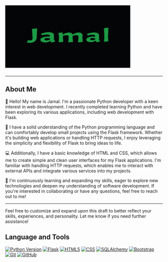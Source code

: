 # <img src="https://github.com/FlyingPie432/FlyingPie432/raw/main/assets/jamal.gif" alt="Jamal GIF" width="400" height="200" />

---

## About Me

👋 Hello! My name is Jamal. I'm a passionate Python developer with a keen interest in web development. I recently completed learning Python and have been exploring its various applications, including web development with Flask.

🐍 I have a solid understanding of the Python programming language and can comfortably develop small projects using the Flask framework. Whether it's building web applications or handling HTTP requests, I enjoy leveraging the simplicity and flexibility of Flask to bring ideas to life.

💻 Additionally, I have a basic knowledge of HTML and CSS, which allows me to create simple and clean user interfaces for my Flask applications. I'm familiar with handling HTTP requests, which enables me to interact with external APIs and integrate various services into my projects.

🌱 I'm continuously learning and expanding my skills, eager to explore new technologies and deepen my understanding of software development. If you're interested in collaborating or have any questions, feel free to reach out to me!

---

Feel free to customize and expand upon this draft to better reflect your skills, experiences, and personality. Let me know if you need further assistance!


## Language and Tools

[![Python Version](https://img.shields.io/badge/Python-yellow?style=for-the-badge)](https://www.python.org/) [![Flask](https://img.shields.io/badge/Flask-%23000000?style=for-the-badge)](https://flask.palletsprojects.com/)
 [![HTML5](https://img.shields.io/badge/Html5%20-%20%23E34F26?style=for-the-badge)](https://developer.mozilla.org/en-US/docs/Web/Guide/HTML/HTML5) [![CSS](https://img.shields.io/badge/css-%20%231572B6?style=for-the-badge)](https://developer.mozilla.org/en-US/docs/Web/CSS) [![SQLAlchemy](https://img.shields.io/badge/SQLALACHEMY%20-%20%23D71F00?style=for-the-badge)](https://www.sqlalchemy.org/) [![Bootstrap](https://img.shields.io/badge/Bootstrap%20-%20%237952B3?style=for-the-badge)](https://getbootstrap.com/) [![Git](https://img.shields.io/badge/Git%20-%20%23F05032?style=for-the-badge)](https://git-scm.com/) [![GitHub](https://img.shields.io/badge/Github%20-%20%23181717?style=for-the-badge)](https://github.com/)












